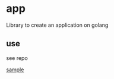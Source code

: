 # app

Library to create an application on golang

## use 

see repo

[sample](https://github.com/sungora/sample "пример приложения")
